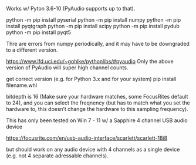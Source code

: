 Works w/ Pyton 3.6-10 (PyAudio supports up to that). 

python -m pip install pyserial 
python -m pip install numpy 
python -m pip install pyqtgraph
python -m pip install scipy
python -m pip install pydub
python -m pip install pyqt5

Thre are errors from numpy periodically, and it may have to be downgraded to a different version. 


https://www.lfd.uci.edu/~gohlke/pythonlibs/#pyaudio
Only the above version of PyAudio will super high channel counts. 

get correct version (e.g. for Python 3.x and for your system)
pip install filename.whl 


bitdepth is 16 (Make sure your hardware matches, some FocusRites default to 24), and
you can select the freqnency (but has to match what you set the hardware to, this doesn’t change the hardware to this sampling frequency). 

This has only been tested on Win 7 - 11 w/ a Sapphire 4 channel USB audio device

https://focusrite.com/en/usb-audio-interface/scarlett/scarlett-18i8

but should work on any audio device with 4 channels as a single device (e.g. not 4 separate adressable channels). 
